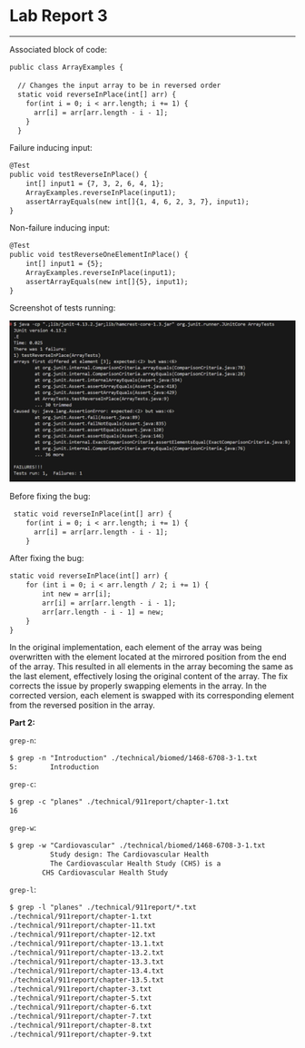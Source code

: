 # **Lab Report 3**
---
Associated block of code:
```
public class ArrayExamples {

  // Changes the input array to be in reversed order
  static void reverseInPlace(int[] arr) {
    for(int i = 0; i < arr.length; i += 1) {
      arr[i] = arr[arr.length - i - 1];
    }
  }
```
Failure inducing input:
```
@Test
public void testReverseInPlace() {
    int[] input1 = {7, 3, 2, 6, 4, 1};
    ArrayExamples.reverseInPlace(input1);
    assertArrayEquals(new int[]{1, 4, 6, 2, 3, 7}, input1);
}
```
Non-failure inducing input:
```
@Test
public void testReverseOneElementInPlace() {
    int[] input1 = {5};
    ArrayExamples.reverseInPlace(input1);
    assertArrayEquals(new int[]{5}, input1);
}
```

Screenshot of tests running:

![Image](Test_failure.png)

Before fixing the bug:
```
 static void reverseInPlace(int[] arr) {
    for(int i = 0; i < arr.length; i += 1) {
      arr[i] = arr[arr.length - i - 1];
    }
```
After fixing the bug:
```
static void reverseInPlace(int[] arr) {
    for (int i = 0; i < arr.length / 2; i += 1) {
        int new = arr[i];
        arr[i] = arr[arr.length - i - 1];
        arr[arr.length - i - 1] = new;
    }
}
```

In the original implementation, each element of the array was being overwritten with the element located at the mirrored position from the end of the array. This resulted in all elements in the array becoming the same as the last element, effectively losing the original content of the array. The fix corrects the issue by properly swapping elements in the array. In the corrected version, each element is swapped with its corresponding element from the reversed position in the array.


**Part 2:**

`grep-n`:
```
$ grep -n "Introduction" ./technical/biomed/1468-6708-3-1.txt
5:        Introduction
```

`grep-c`:
```
$ grep -c "planes" ./technical/911report/chapter-1.txt
16
```


`grep-w`:
```
$ grep -w "Cardiovascular" ./technical/biomed/1468-6708-3-1.txt
          Study design: The Cardiovascular Health
          The Cardiovascular Health Study (CHS) is a
        CHS Cardiovascular Health Study
```


`grep-l`:
```
$ grep -l "planes" ./technical/911report/*.txt
./technical/911report/chapter-1.txt
./technical/911report/chapter-11.txt
./technical/911report/chapter-12.txt
./technical/911report/chapter-13.1.txt
./technical/911report/chapter-13.2.txt
./technical/911report/chapter-13.3.txt
./technical/911report/chapter-13.4.txt
./technical/911report/chapter-13.5.txt
./technical/911report/chapter-3.txt
./technical/911report/chapter-5.txt
./technical/911report/chapter-6.txt
./technical/911report/chapter-7.txt
./technical/911report/chapter-8.txt
./technical/911report/chapter-9.txt
```
